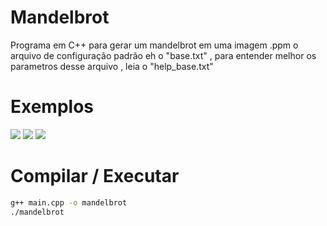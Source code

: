 # Mandelbrot
Programa em C++ para gerar um mandelbrot em uma imagem .ppm
o arquivo de configuração padrão eh o "base.txt" , para entender melhor os parametros desse arquivo , leia o "help_base.txt"

# Exemplos
![](https://cdn.discordapp.com/attachments/435837697999765505/766382395803828284/unknown.png)
![](https://cdn.discordapp.com/attachments/435837697999765505/766383122723897454/unknown.png)
![](https://cdn.discordapp.com/attachments/435837697999765505/766383207369015306/unknown.png)

# Compilar / Executar
```bash
g++ main.cpp -o mandelbrot
./mandelbrot
```
